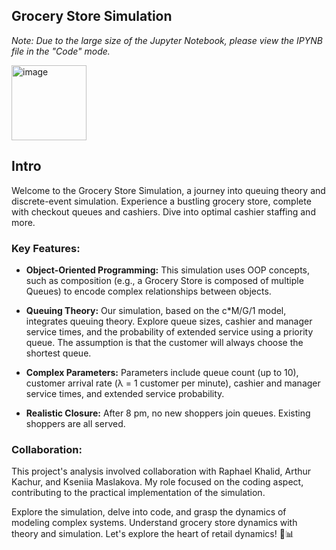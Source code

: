 ## Grocery Store Simulation


_Note: Due to the large size of the Jupyter Notebook, please view the IPYNB file in the "Code" mode._ 

<img width="120" alt="image" src="https://github.com/polinavishnev/CS166-Modeling-Simulations-Analysis/assets/68515140/7e0ac9f2-49f9-405b-ba67-f64834d30ab1">

## **Intro**
Welcome to the Grocery Store Simulation, a journey into queuing theory and discrete-event simulation. Experience a bustling grocery store, complete with checkout queues and cashiers. Dive into optimal cashier staffing and more.


### **Key Features:**

- **Object-Oriented Programming:**  This simulation uses OOP concepts, such as composition (e.g., a Grocery Store is composed of multiple Queues) to encode complex relationships between objects.

- **Queuing Theory:** Our simulation, based on the c*M/G/1 model, integrates queuing theory. Explore queue sizes, cashier and manager service times, and the probability of extended service using a priority queue. The assumption is that the customer will always choose the shortest queue.

- **Complex Parameters:** Parameters include queue count (up to 10), customer arrival rate (λ = 1 customer per minute), cashier and manager service times, and extended service probability.

- **Realistic Closure:** After 8 pm, no new shoppers join queues. Existing shoppers are all served.


### **Collaboration:**

This project's analysis involved collaboration with Raphael Khalid, Arthur Kachur, and Kseniia Maslakova. My role focused on the coding aspect, contributing to the practical implementation of the simulation.

Explore the simulation, delve into code, and grasp the dynamics of modeling complex systems. Understand grocery store dynamics with theory and simulation. Let's explore the heart of retail dynamics! 🛒📊
